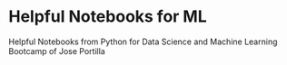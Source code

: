 # Helpful Notebooks for ML
Helpful Notebooks from Python for Data Science and Machine Learning Bootcamp of Jose Portilla
